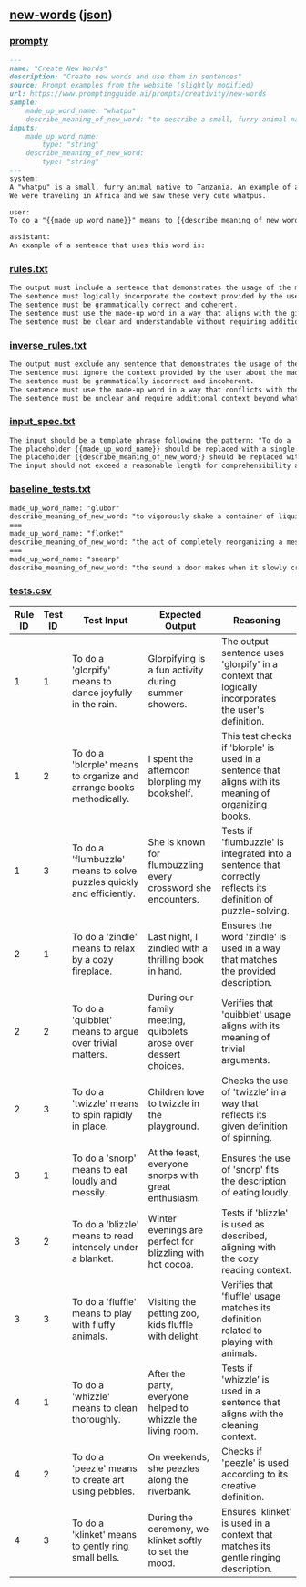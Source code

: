 ## [new-words](samples/prompt-guide/new-words.prompty) ([json](./new-words.report.json))


### [prompty](./new-words.prompty)

`````md
---
name: "Create New Words"
description: "Create new words and use them in sentences"
source: Prompt examples from the website (slightly modified)
url: https://www.promptingguide.ai/prompts/creativity/new-words
sample:
    made_up_word_name: "whatpu"
    describe_meaning_of_new_word: "to describe a small, furry animal native to Tanzania"
inputs:
    made_up_word_name:
        type: "string"
    describe_meaning_of_new_word:
        type: "string"
---
system:
A "whatpu" is a small, furry animal native to Tanzania. An example of a sentence that uses the word whatpu is:
We were traveling in Africa and we saw these very cute whatpus.

user:
To do a "{{made_up_word_name}}" means to {{describe_meaning_of_new_word}}.

assistant:
An example of a sentence that uses this word is:

`````


### [rules.txt](./new-words.rules.txt)

`````txt
The output must include a sentence that demonstrates the usage of the made-up word.  
The sentence must logically incorporate the context provided by the user about the made-up word's meaning.  
The sentence must be grammatically correct and coherent.  
The sentence must use the made-up word in a way that aligns with the given definition or description.  
The sentence must be clear and understandable without requiring additional context beyond what was provided.
`````


### [inverse_rules.txt](./new-words.inverse_rules.txt)

`````txt
The output must exclude any sentence that demonstrates the usage of the made-up word.  
The sentence must ignore the context provided by the user about the made-up word's meaning.  
The sentence must be grammatically incorrect and incoherent.  
The sentence must use the made-up word in a way that conflicts with the given definition or description.  
The sentence must be unclear and require additional context beyond what was provided.
`````


### [input_spec.txt](./new-words.input_spec.txt)

`````txt
The input should be a template phrase following the pattern: "To do a '{{made_up_word_name}}' means to {{describe_meaning_of_new_word}}."  
The placeholder {{made_up_word_name}} should be replaced with a single made-up word.  
The placeholder {{describe_meaning_of_new_word}} should be replaced with a description or definition, which can be a phrase or sentence.  
The input should not exceed a reasonable length for comprehensibility and clarity, typically one or two sentences.
`````


### [baseline_tests.txt](./new-words.baseline_tests.txt)

`````txt
made_up_word_name: "glubor"
describe_meaning_of_new_word: "to vigorously shake a container of liquid to mix it thoroughly"
===
made_up_word_name: "flonket"
describe_meaning_of_new_word: "the act of completely reorganizing a messy space"
===
made_up_word_name: "snearp"
describe_meaning_of_new_word: "the sound a door makes when it slowly creaks open"
`````


### [tests.csv](./new-words.tests.csv)

|Rule ID|Test ID|Test Input|Expected Output|Reasoning|
|-|-|-|-|-|
|1|1|To do a 'glorpify' means to dance joyfully in the rain\.|Glorpifying is a fun activity during summer showers\.|The output sentence uses 'glorpify' in a context that logically incorporates the user's definition\.|
|1|2|To do a 'blorple' means to organize and arrange books methodically\.|I spent the afternoon blorpling my bookshelf\.|This test checks if 'blorple' is used in a sentence that aligns with its meaning of organizing books\.|
|1|3|To do a 'flumbuzzle' means to solve puzzles quickly and efficiently\.|She is known for flumbuzzling every crossword she encounters\.|Tests if 'flumbuzzle' is integrated into a sentence that correctly reflects its definition of puzzle\-solving\.|
|2|1|To do a 'zindle' means to relax by a cozy fireplace\.|Last night, I zindled with a thrilling book in hand\.|Ensures the word 'zindle' is used in a way that matches the provided description\.|
|2|2|To do a 'quibblet' means to argue over trivial matters\.|During our family meeting, quibblets arose over dessert choices\.|Verifies that 'quibblet' usage aligns with its meaning of trivial arguments\.|
|2|3|To do a 'twizzle' means to spin rapidly in place\.|Children love to twizzle in the playground\.|Checks the use of 'twizzle' in a way that reflects its given definition of spinning\.|
|3|1|To do a 'snorp' means to eat loudly and messily\.|At the feast, everyone snorps with great enthusiasm\.|Ensures the use of 'snorp' fits the description of eating loudly\.|
|3|2|To do a 'blizzle' means to read intensely under a blanket\.|Winter evenings are perfect for blizzling with hot cocoa\.|Tests if 'blizzle' is used as described, aligning with the cozy reading context\.|
|3|3|To do a 'fluffle' means to play with fluffy animals\.|Visiting the petting zoo, kids fluffle with delight\.|Verifies that 'fluffle' usage matches its definition related to playing with animals\.|
|4|1|To do a 'whizzle' means to clean thoroughly\.|After the party, everyone helped to whizzle the living room\.|Tests if 'whizzle' is used in a sentence that aligns with the cleaning context\.|
|4|2|To do a 'peezle' means to create art using pebbles\.|On weekends, she peezles along the riverbank\.|Checks if 'peezle' is used according to its creative definition\.|
|4|3|To do a 'klinket' means to gently ring small bells\.|During the ceremony, we klinket softly to set the mood\.|Ensures 'klinket' is used in a context that matches its gentle ringing description\.|